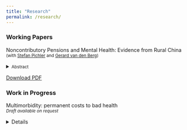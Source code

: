 ```yaml
---
title: "Research"
permalink: /research/
---
```



### Working Papers
Noncontributory Pensions and Mental Health: Evidence from Rural China <br/>
<small>(with [Stefan Pichler] and [Gerard van den Berg])</small> <br/>  
<details>
<summary><small>Abstract</small></summary>
<small>
 The extent to which wealth and public policy can shape mental health outcomes has been
 studied previously, but how noncontributory pensions can, either temporarily or permanently,
 alleviate mental illness remains unclear. This paper exploits the staggered introduction of the
 New Rural Pension Scheme between 2009 and 2012 in a difference-in-differences framework.
 Using CHARLS data from 2011-2018, we reveal an effect of approximately 60% on pension
 take-up, a 900 yuan increase in yearly pension income and crowding out of transfers from
 children and grandchildren. We find positive effects on in mental health and a reduction in
 depressive symptoms, while private intrafamily transfers are crowded out.
</small>
</details>

<a href="https://www.econometricsociety.org/regional-activities/conference-papers/view/271/414" target="_blank">Download PDF</a>



<!-- 
need to  find a way to add a pdf here
<a href="https://raw.githubusercontent.com/ccomploj/ccomploj.github.io/main/assets/files/complojPichlerBerg2024_gh.pdf" target="_blank">Download PDF</a>
-->



<!-- ### Publications -->
<!-- 
[Title](URL) <br/>
<small>*Journal Name*, Vol. , pp. xx-xx, yyyy (with [xx])</small> <br/>  
<details>
<summary><small>Abstract</small></summary>
<small>
</small>
</details> -->



### Work in Progress
Multimorbidity: permanent costs to bad health <br/>
<small>*Draft available on request* </small> <br/>  
<details>
<!-- <summary><small>Abstract</small></summary>
<small>
It is well established that multimorbidity increases with aging and is associated with adverse health outcomes, including physical and cognitive disability, frailty and mortality. However, the dynamic development of multimorbidity accumulation and its relationship with aging and other predictors has never been evaluated in a large dataset representative of the pouplation. Using rich panel data with health and labor market histories from more than 15,000 individuals followed over a period of 20 years from the Health and Retirement Study in the United States, we study the deterioration of health using a summary index of chronic disease from the first onset of a chronic disease (the end of the `health expectancy') until death. We model latent health by groups of socioeconomic status using an ordered response model in which transition probabilities between different states of frailty, or disease states, are dependent on the first disease onset, health history and health types. We examine the issue of state dependence in health trajectories and model health transitions as a flexible Markov process. 
</small> -->
</details>





[//]: # (Links)
<!-- URL *must* come immediately after 1 space below (otherwise system cannot link) -->
[Gerard van den Berg]: <https://www.rug.nl/staff/gerard.van.den.berg/>
[Stefan Pichler]: <https://www.rug.nl/staff/s.pichler/cv?lang=en>

